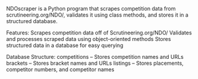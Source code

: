 NDOscraper is a Python program that scrapes competition data from scrutineering.org/NDO/, validates it using class methods, and stores it in a structured database.

Features:
Scrapes competition data off of Scrutineering.org/NDO/
Validates and processes scraped data using object-oriented methods
Stores structured data in a database for easy querying


Database Structure:
competitions – Stores competition names and URLs
brackets – Stores bracket names and URLs
listings – Stores placements, competitor numbers, and competitor names

